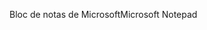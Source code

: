 <span data-ttu-id="fce47-101">Bloc de notas de Microsoft</span><span class="sxs-lookup"><span data-stu-id="fce47-101">Microsoft Notepad</span></span>